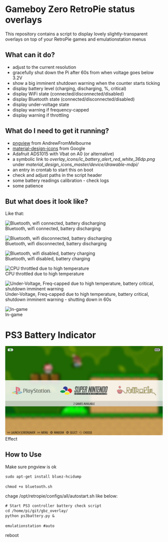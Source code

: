 # Gameboy Zero RetroPie status overlays
This repository contains a script to display lovely slightly-transparent overlays on top of your RetroPie games and emulationstation menus

## What can it do?
- adjust to the current resolution
- gracefully shut down the Pi after 60s from when voltage goes below 3.2V
- show a big imminent shutdown warning when the counter starts ticking
- display battery level (charging, discharging, %, critical)
- display WiFi state (connected/disconnected/disabled)
- display Bluetooth state (connected/disconnected/disabled)
- display under-voltage state
- display warning if frequency-capped
- display warning if throttling

## What do I need to get it running?
- [pngview](https://github.com/AndrewFromMelbourne/raspidmx/tree/master/pngview) from AndrewFromMelbourne
- [material-design-icons](https://github.com/google/material-design-icons/archive/master.zip) from Google
- Adafruit ADS1015 with Vbat on A0 (or alternative)
- a symbolic link to *overlay\_icons/ic\_battery\_alert\_red\_white\_36dp.png* under *material\_design\_icons\_master/device/drawable-mdpi/*
- an entry in crontab to start this on boot
- check and adjust paths in the script header
- some battery readings calibration - check logs
- some patience

## But what does it look like?
Like that:

![Bluetooth, wifi connected, battery discharging](_images/connected.png)  
Bluetooth, wifi connected, battery discharging

![Bluetooth, wifi disconnected, battery discharging](_images/disconnected.png)  
Bluetooth, wifi disconnected, battery discharging

![Bluetooth, wifi disabled, battery charging](_images/disabled_charging.png)  
Bluetooth, wifi disabled, battery charging

![CPU throttled due to high temperature](_images/throttle.png)  
CPU throttled due to high temperature

![Under-Voltage, Freq-capped due to high temperature, battery critical, shutdown imminent warning](_images/freqcap_undervolt_criticalbat_shutdown.png)  
Under-Voltage, Freq-capped due to high temperature, battery critical, shutdown imminent warning - shutting down in 60s

![In-game](_images/ingame.png)  
In-game

# PS3 Battery Indicator
![Effect](_images/PS3BatteryIndicator.png)  
Effect

## How to Use
Make sure pngview is ok
```
sudo apt-get install bluez-hcidump

chmod +x bluetooth.sh
```
chage /opt/retropie/configs/all/autostart.sh like below:
```
# Start PS3 controller battery check script
cd /home/pi/git/gbz_overlay/
python ps3battery.py &

emulationstation #auto
```
reboot


